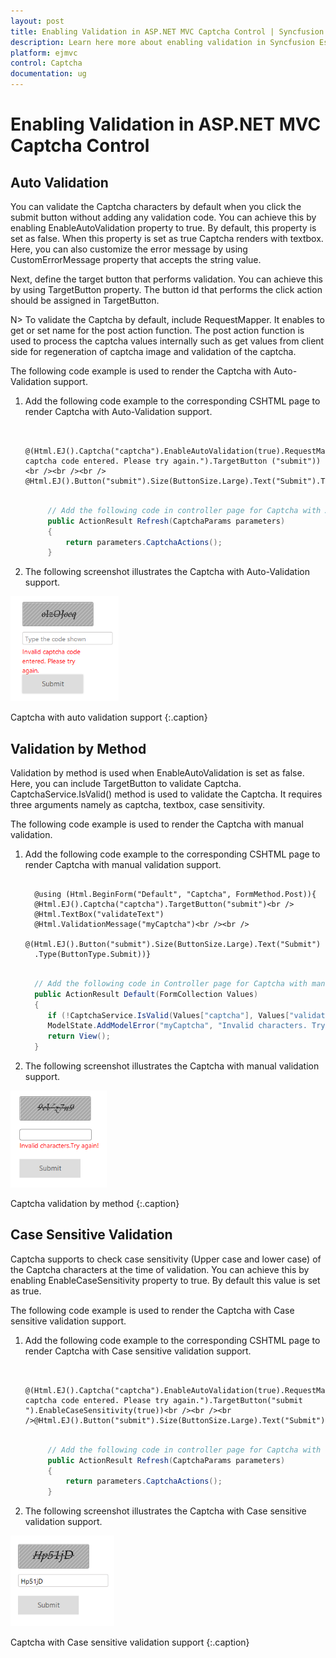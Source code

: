```yaml
---
layout: post
title: Enabling Validation in ASP.NET MVC Captcha Control | Syncfusion
description: Learn here more about enabling validation in Syncfusion Essential ASP.NET MVC Captcha Control, its elements, and more.
platform: ejmvc
control: Captcha
documentation: ug
---
```


# Enabling Validation in ASP.NET MVC Captcha Control

## Auto Validation

You can validate the Captcha characters by default when you click the submit button without adding any validation code. You can achieve this by enabling EnableAutoValidation property to true. By default, this property is set as false. When this property is set as true Captcha renders with textbox.  Here, you can also customize the error message by using CustomErrorMessage property that accepts the string value. 

Next, define the target button that performs validation. You can achieve this by using TargetButton property. The button id that performs the click action should be assigned in TargetButton. 


N> To validate the Captcha by default, include RequestMapper. It enables to get or set name for the post action function. The post action function is used to process the captcha values internally such as get values from client side for regeneration of captcha image and validation of the captcha.



The following code example is used to render the Captcha with Auto-Validation support.

1. Add the following code example to the corresponding CSHTML page to render Captcha with Auto-Validation support.

   ~~~ cshtml
   
		@(Html.EJ().Captcha("captcha").EnableAutoValidation(true).RequestMapper("Refresh").CustomErrorMessage("Invalid captcha code entered. Please try again.").TargetButton ("submit"))<br /><br /><br />    @Html.EJ().Button("submit").Size(ButtonSize.Large).Text("Submit").Type(ButtonType.Submit)

   ~~~
   
   
   ~~~ csharp
   
		// Add the following code in controller page for Captcha with Auto-Validation support
		public ActionResult Refresh(CaptchaParams parameters)
		{
			return parameters.CaptchaActions();
		}

   ~~~
   




2. The following screenshot illustrates the Captcha with Auto-Validation support. 

![ASP.NET MVC Captcha Auto validation](Enabling-Validation_images/Enabling-Validation_img2.png)

Captcha with auto validation support
{:.caption}

## Validation by Method

Validation by method is used when EnableAutoValidation is set as false. Here, you can include TargetButton to validate Captcha. CaptchaService.IsValid() method is used to validate the Captcha. It requires three arguments namely as captcha, textbox, case sensitivity.

The following code example is used to render the Captcha with manual validation.

1. Add the following code example to the corresponding CSHTML page to render Captcha with manual validation support.

   ~~~ cshtml
		
	 @using (Html.BeginForm("Default", "Captcha", FormMethod.Post)){
	 @Html.EJ().Captcha("captcha").TargetButton("submit")<br />  
	 @Html.TextBox("validateText") 
	 @Html.ValidationMessage("myCaptcha")<br /><br />
	 @(Html.EJ().Button("submit").Size(ButtonSize.Large).Text("Submit")
	 .Type(ButtonType.Submit))}

   ~~~
   
   
   ~~~ csharp
   
	 // Add the following code in Controller page for Captcha with manual validation support[HttpPost]
	 public ActionResult Default(FormCollection Values) 
	 {        
		if (!CaptchaService.IsValid(Values["captcha"], Values["validateText "], true))
		ModelState.AddModelError("myCaptcha", "Invalid characters. Try again!"); 
		return View();  
	 }

   ~~~
   


2. The following screenshot illustrates the Captcha with manual validation support. 

![ASP.NET MVC Captcha Validation by method](Enabling-Validation_images/Enabling-Validation_img3.png)

Captcha validation by method
{:.caption}

## Case Sensitive Validation 

Captcha supports to check case sensitivity (Upper case and lower case) of the Captcha characters at the time of validation. You can achieve this by enabling EnableCaseSensitivity property to true. By default this value is set as true.

The following code example is used to render the Captcha with Case sensitive validation support.

1. Add the following code example to the corresponding CSHTML page to render Captcha with Case sensitive validation support.

   ~~~ cshtml
   
		@(Html.EJ().Captcha("captcha").EnableAutoValidation(true).RequestMapper("Refresh").CustomErrorMessage("Invalid captcha code entered. Please try again.").TargetButton("submit ").EnableCaseSensitivity(true))<br /><br /><br />@Html.EJ().Button("submit").Size(ButtonSize.Large).Text("Submit").Type(ButtonType.Submit)

   ~~~
   
   
   ~~~ csharp
   
		// Add the following code in controller page for Captcha with case sensitive validation support
		public ActionResult Refresh(CaptchaParams parameters)
		{
			return parameters.CaptchaActions();
		}

   ~~~
   


2. The following screenshot illustrates the Captcha with Case sensitive validation support. 

![ASP.NET MVC Captcha Case sensitive validation ](Enabling-Validation_images/Enabling-Validation_img4.png)

Captcha with Case sensitive validation support
{:.caption}
